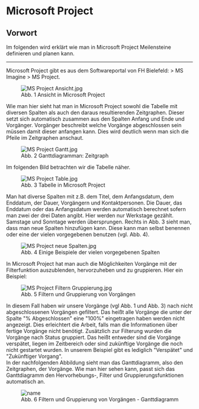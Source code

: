 # Microsoft Project
## Vorwort
Im folgenden wird erklärt wie man in Microsoft Project Meilensteine definieren und planen kann.

---

Microsoft Project gibt es aus dem Softwareportal von FH Bielefeld: > MS Imagine > MS Project.

<figure class="fig_left" style="width:1080px;" role="group">
    <img src="https://raw.githubusercontent.com/ProjektManagementGruppe3/Ausarbeitung/Ausarbeitung_Alex/include/alex/MS%20Project%20Ansicht.JPG" alt="MS Project Ansicht.jpg" />
    <figcaption>
        Abb. 1 Ansicht in Microsoft Project
    </figcaption>
</figure>

Wie man hier sieht hat man in Microsoft Project sowohl die Tabelle mit diversen Spalten als auch den daraus resultierenden Zeitgraphen. Dieser setzt sich automatisch zusammen aus den Spalten Anfang und Ende und Vorgänger. Vorgänger beschreibt welche Vorgänge abgeschlossen sein müssen damit dieser anfangen kann. Dies wird deutlich wenn man sich die Pfeile im Zeitgraphen anschaut.

<figure class="fig_left" style="width:840px;" role="group">
    <img src="https://raw.githubusercontent.com/ProjektManagementGruppe3/Ausarbeitung/Ausarbeitung_Alex/include/alex/MS%20Project%20Gantt%20Diagram.JPG" alt="MS Project Gantt.jpg" />
    <figcaption>
        Abb. 2 Ganttdiagramman: Zeitgraph
    </figcaption>
</figure>

Im folgenden Bild betrachten wir die Tabelle näher.

<figure class="fig_left" style="width:420px;" role="group">
    <img src="https://raw.githubusercontent.com/ProjektManagementGruppe3/Ausarbeitung/Ausarbeitung_Alex/include/alex/MS%20Project%20Table.JPG" alt="MS Project Table.jpg" />
    <figcaption>
        Abb. 3 Tabelle in Microsoft Project
    </figcaption>
</figure>

Man hat diverse Spalten mit z.B. dem Titel, dem Anfangsdatum, dem Enddatum, der Dauer, Vorgängern und Kontaktpersonen. Die Dauer, das Enddatum oder das Anfangsdatum werden automatisch berechnet sofern man zwei der drei Daten angibt. Hier werden nur Werkstage gezählt. Samstage und Sonntage werden übersprungen. Rechts in Abb. 3 sieht man, dass man neue Spalten hinzufügen kann. Diese kann man selbst benennen oder eine der vielen vorgegebenen benutzen (vgl. Abb. 4).

<figure class="fig_left" style="width:420px;" role="group">
    <img src="https://raw.githubusercontent.com/ProjektManagementGruppe3/Ausarbeitung/Ausarbeitung_Alex/include/alex/MS%20Project%20neue%20Spalten.jpg" alt="MS Project neue Spalten.jpg" />
    <figcaption>
        Abb. 4 Einige Beispiele der vielen vorgegebenen Spalten
    </figcaption>
</figure>

In Microsoft Project hat man auch die Möglichkeiten Vorgänge mit der Filterfunktion auszublenden, hervorzuheben und zu gruppieren. Hier ein Beispiel:

<figure class="fig_left" style="width:800px;" role="group">
    <img src="https://raw.githubusercontent.com/ProjektManagementGruppe3/Ausarbeitung/Ausarbeitung_Alex/include/alex/MS%20Project%20Filtern%20Gruppierung.JPG" alt="MS Project Filtern Gruppierung.jpg" />
    <figcaption>
        Abb. 5 Filtern und Gruppierung von Vorgängen
    </figcaption>
</figure>

In diesem Fall haben wir unsere Vorgänge (vgl Abb. 1 und Abb. 3) nach nicht abgeschlossenen Vorgängen gefiltert. Das heißt alle Vorgänge die unter der Spalte "% Abgeschlossen" eine "100%" eingetragen haben werden nicht angezeigt. Dies erleichtert die Arbeit, falls man die Informationen über fertige Vorgänge nicht benötigt. Zusätzlich zur Filterung wurden die Vorgänge nach Status gruppiert. Das heißt entweder sind die Vorgänge verspätet, liegen im Zeitbereich oder sind zukünftige Vorgänge die noch nicht gestartet wurden. In unserem Beispiel gibt es lediglich "Verspätet" und "Zukünftiger Vorgang".  
In der nachfolgenden Abbildung sieht man das Ganttdiagramm, also den Zeitgraphen, der Vorgänge. Wie man hier sehen kann, passt sich das Ganttdiagramm den Hervorhebungs-, Filter und Gruppierungsfunktionen automatisch an.

<figure class="fig_left" style="width:1200px;" role="group">
    <img src="https://raw.githubusercontent.com/ProjektManagementGruppe3/Ausarbeitung/Ausarbeitung_Alex/include/alex/MS%20Project%20Filtern%20Gruppierung%20Gantt.JPG" alt="name" />
    <figcaption>
        Abb. 6 Filtern und Gruppierung von Vorgängen - Ganttdiagramm
    </figcaption>
</figure>

